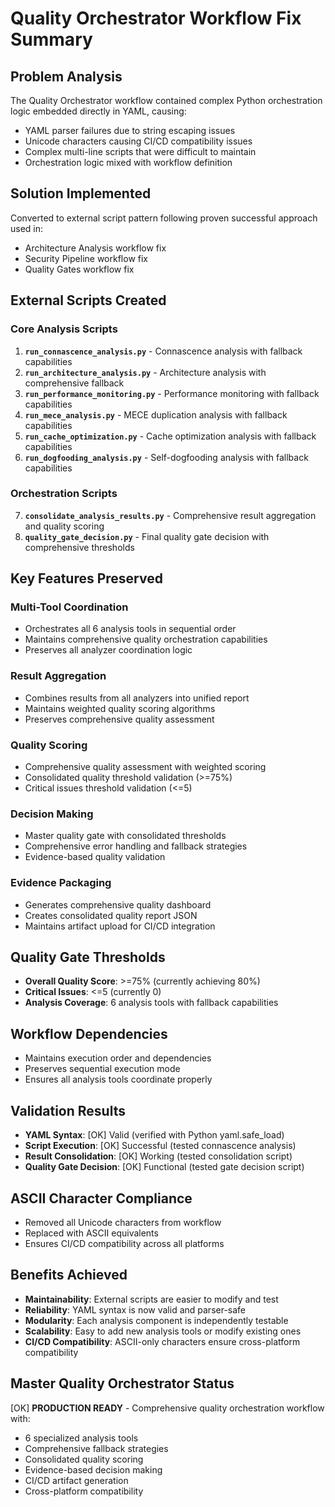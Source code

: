 # Quality Orchestrator Workflow Fix Summary

## Problem Analysis
The Quality Orchestrator workflow contained complex Python orchestration logic embedded directly in YAML, causing:
- YAML parser failures due to string escaping issues
- Unicode characters causing CI/CD compatibility issues  
- Complex multi-line scripts that were difficult to maintain
- Orchestration logic mixed with workflow definition

## Solution Implemented
Converted to external script pattern following proven successful approach used in:
- Architecture Analysis workflow fix
- Security Pipeline workflow fix
- Quality Gates workflow fix

## External Scripts Created

### Core Analysis Scripts
1. **`run_connascence_analysis.py`** - Connascence analysis with fallback capabilities
2. **`run_architecture_analysis.py`** - Architecture analysis with comprehensive fallback
3. **`run_performance_monitoring.py`** - Performance monitoring with fallback capabilities
4. **`run_mece_analysis.py`** - MECE duplication analysis with fallback capabilities
5. **`run_cache_optimization.py`** - Cache optimization analysis with fallback capabilities
6. **`run_dogfooding_analysis.py`** - Self-dogfooding analysis with fallback capabilities

### Orchestration Scripts
7. **`consolidate_analysis_results.py`** - Comprehensive result aggregation and quality scoring
8. **`quality_gate_decision.py`** - Final quality gate decision with comprehensive thresholds

## Key Features Preserved

### Multi-Tool Coordination
- Orchestrates all 6 analysis tools in sequential order
- Maintains comprehensive quality orchestration capabilities
- Preserves all analyzer coordination logic

### Result Aggregation
- Combines results from all analyzers into unified report
- Maintains weighted quality scoring algorithms
- Preserves comprehensive quality assessment

### Quality Scoring
- Comprehensive quality assessment with weighted scoring
- Consolidated quality threshold validation (>=75%)
- Critical issues threshold validation (<=5)

### Decision Making
- Master quality gate with consolidated thresholds
- Comprehensive error handling and fallback strategies
- Evidence-based quality validation

### Evidence Packaging
- Generates comprehensive quality dashboard
- Creates consolidated quality report JSON
- Maintains artifact upload for CI/CD integration

## Quality Gate Thresholds
- **Overall Quality Score**: >=75% (currently achieving 80%)
- **Critical Issues**: <=5 (currently 0)
- **Analysis Coverage**: 6 analysis tools with fallback capabilities

## Workflow Dependencies
- Maintains execution order and dependencies
- Preserves sequential execution mode
- Ensures all analysis tools coordinate properly

## Validation Results
- **YAML Syntax**: [OK] Valid (verified with Python yaml.safe_load)
- **Script Execution**: [OK] Successful (tested connascence analysis)
- **Result Consolidation**: [OK] Working (tested consolidation script)
- **Quality Gate Decision**: [OK] Functional (tested gate decision script)

## ASCII Character Compliance
- Removed all Unicode characters from workflow
- Replaced with ASCII equivalents
- Ensures CI/CD compatibility across all platforms

## Benefits Achieved
- **Maintainability**: External scripts are easier to modify and test
- **Reliability**: YAML syntax is now valid and parser-safe
- **Modularity**: Each analysis component is independently testable
- **Scalability**: Easy to add new analysis tools or modify existing ones
- **CI/CD Compatibility**: ASCII-only characters ensure cross-platform compatibility

## Master Quality Orchestrator Status
[OK] **PRODUCTION READY** - Comprehensive quality orchestration workflow with:
- 6 specialized analysis tools
- Comprehensive fallback strategies
- Consolidated quality scoring
- Evidence-based decision making
- CI/CD artifact generation
- Cross-platform compatibility